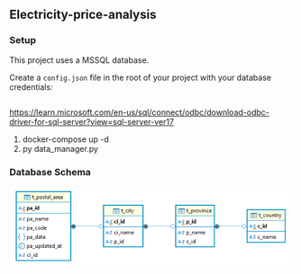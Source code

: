 
## Electricity-price-analysis

### Setup

This project uses a MSSQL database.

Create a `config.json` file in the root of your project with your database credentials:

```json
```

https://learn.microsoft.com/en-us/sql/connect/odbc/download-odbc-driver-for-sql-server?view=sql-server-ver17


1. docker-compose up -d
2. py data_manager.py

### Database Schema
![Database Schema](data/img/schema.png)